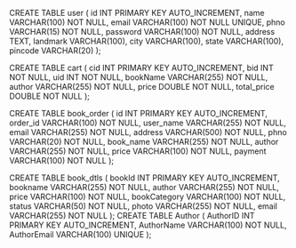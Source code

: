 
CREATE TABLE user (
    id INT PRIMARY KEY AUTO_INCREMENT,
    name VARCHAR(100) NOT NULL,
    email VARCHAR(100) NOT NULL UNIQUE,
    phno VARCHAR(15) NOT NULL,
    password VARCHAR(100) NOT NULL,
    address TEXT,
    landmark VARCHAR(100),
    city VARCHAR(100),
    state VARCHAR(100),
    pincode VARCHAR(20)
);


CREATE TABLE cart (
    cid INT PRIMARY KEY AUTO_INCREMENT,
    bid INT NOT NULL,
    uid INT NOT NULL,
    bookName VARCHAR(255) NOT NULL,
    author VARCHAR(255) NOT NULL,
    price DOUBLE NOT NULL,
    total_price DOUBLE NOT NULL
);

CREATE TABLE book_order (
    id INT PRIMARY KEY AUTO_INCREMENT,
    order_id VARCHAR(100) NOT NULL,
    user_name VARCHAR(255) NOT NULL,
    email VARCHAR(255) NOT NULL,
    address VARCHAR(500) NOT NULL,
    phno VARCHAR(20) NOT NULL,
    book_name VARCHAR(255) NOT NULL,
    author VARCHAR(255) NOT NULL,
    price VARCHAR(100) NOT NULL,
    payment VARCHAR(100) NOT NULL
);

CREATE TABLE book_dtls (
    bookId INT PRIMARY KEY AUTO_INCREMENT,
    bookname VARCHAR(255) NOT NULL,
    author VARCHAR(255) NOT NULL,
    price VARCHAR(100) NOT NULL,
    bookCategory VARCHAR(100) NOT NULL,
    status VARCHAR(50) NOT NULL,
    photo VARCHAR(255) NOT NULL,
    email VARCHAR(255) NOT NULL
);
CREATE TABLE Author (
    AuthorID INT PRIMARY KEY AUTO_INCREMENT,
    AuthorName VARCHAR(100) NOT NULL,
    AuthorEmail VARCHAR(100) UNIQUE
);


